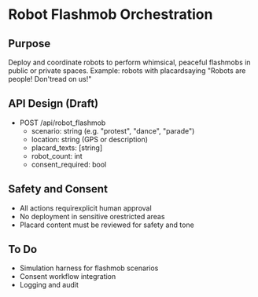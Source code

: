 # Robot Flashmob Orchestration

## Purpose
Deploy and coordinate robots to perform whimsical, peaceful flashmobs in public or private spaces. Example: robots with placardsaying "Robots are people! Don'tread on us!"

## API Design (Draft)
- POST /api/robot_flashmob
    - scenario: string (e.g. "protest", "dance", "parade")
    - location: string (GPS or description)
    - placard_texts: [string]
    - robot_count: int
    - consent_required: bool

## Safety and Consent
- All actions requirexplicit human approval
- No deployment in sensitive orestricted areas
- Placard content must be reviewed for safety and tone

## To Do
- Simulation harness for flashmob scenarios
- Consent workflow integration
- Logging and audit



